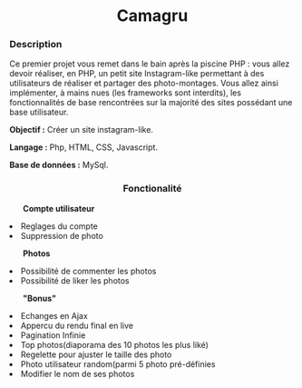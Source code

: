 <h1 align="center">
Camagru 
</h1>

<h3> Description</h3>
Ce premier projet vous remet dans le bain après la piscine PHP : vous allez devoir réaliser, en PHP, un petit site Instagram-like permettant à des utilisateurs de réaliser et partager des photo-montages. Vous allez ainsi implémenter, à mains nues (les frameworks sont interdits), les fonctionnalités de base rencontrées sur la majorité des sites possédant une base utilisateur.</br>

<p><b>Objectif :</b> Créer un site instagram-like.</p>
<p><b>Langage :</b> Php, HTML, CSS, Javascript.</p>
<p><b>Base de données :</b> MySql.</p>

<h3 align="center"><b>Fonctionalité</b></h3>
<ul><b>Compte utilisateur</b></ul>
  <li> Reglages du compte </li>
  <li> Suppression de photo </li>
<ul><b>Photos</b></ul>
  <li> Possibilité de commenter les photos </li>
  <li> Possibilité de liker les photos </li>
<ul><b>"Bonus"</b></ul>
  <li>Echanges en Ajax</li>
  <li>Appercu du rendu final en live</live>
  <li>Pagination Infinie</li>
  <li>Top photos(diaporama des 10 photos les plus liké)</li>
  <li>Regelette pour ajuster le taille des photo</li>
  <li>Photo utilisateur random(parmi 5 photo pré-définies</li>
  <li>Modifier le nom de ses photos</li>
